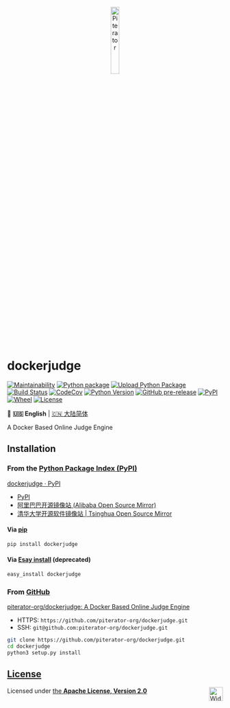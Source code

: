 <p align="center">
  <a href="https://github.com/piterator-org"><img src="https://static.piterator.com/logo.min.svg" alt="Piterator" width="20%"></a>
</p>

# dockerjudge
[![Maintainability](https://api.codeclimate.com/v1/badges/28a2fdc5f6d8afd9c2d4/maintainability)](https://codeclimate.com/github/piterator-org/dockerjudge/maintainability)
[![Python package](https://github.com/piterator-org/dockerjudge/workflows/Python%20package/badge.svg)](https://github.com/piterator-org/dockerjudge/actions?query=workflow%3A%22Python+package%22)
[![Upload Python Package](https://github.com/piterator-org/dockerjudge/workflows/Upload%20Python%20Package/badge.svg)](https://github.com/piterator-org/dockerjudge/actions?query=workflow%3A%22Upload+Python+Package%22)
[![Build Status](https://www.travis-ci.org/piterator-org/dockerjudge.svg)](https://www.travis-ci.org/piterator-org/dockerjudge)
[![CodeCov](https://codecov.io/gh/piterator-org/dockerjudge/graph/badge.svg)](https://codecov.io/gh/piterator-org/dockerjudge)
[![Python Version](https://img.shields.io/pypi/pyversions/dockerjudge.svg)](https://www.python.org/downloads/)
[![GitHub pre-release](https://img.shields.io/github/release-pre/piterator-org/dockerjudge.svg)](https://github.com/piterator-org/dockerjudge/releases)
[![PyPI](https://img.shields.io/pypi/v/dockerjudge.svg)](https://pypi.org/project/dockerjudge/#history)
[![Wheel](https://img.shields.io/pypi/wheel/dockerjudge.svg)](https://pypi.org/project/dockerjudge/#files)
[![License](https://img.shields.io/github/license/piterator-org/dockerjudge.svg)](LICENSE)

🎌 **🇺🇸 English** | [🇨🇳 大陆简体](README.zh-Hans-CN.md)

A Docker Based Online Judge Engine

## Installation
### From the [Python Package Index (PyPI)](https://pypi.org/)
[dockerjudge · PyPI](https://pypi.org/project/dockerjudge/)
- [PyPI](https://pypi.org/simple/dockerjudge/)
- [阿里巴巴开源镜像站 (Alibaba Open Source Mirror)](https://mirrors.aliyun.com/pypi/simple/dockerjudge/)
- [清华大学开源软件镜像站 | Tsinghua Open Source Mirror](https://pypi.tuna.tsinghua.edu.cn/simple/dockerjudge/)

#### Via [pip](https://pip.pypa.io/)
```sh
pip install dockerjudge
```

#### Via [Esay install](https://setuptools.readthedocs.io/en/latest/easy_install.html) (deprecated)
```sh
easy_install dockerjudge
```

### From [GitHub](https://github.com/)
[piterator-org/dockerjudge: A Docker Based Online Judge Engine](https://github.com/piterator-org/dockerjudge)
- HTTPS: `https://github.com/piterator-org/dockerjudge.git`
- SSH: `git@github.com:piterator-org/dockerjudge.git`
```sh
git clone https://github.com/piterator-org/dockerjudge.git
cd dockerjudge
python3 setup.py install
```

## [License](LICENSE)
Licensed under [the **Apache License, Version 2.0**](https://www.apache.org/licenses/LICENSE-2.0)
<a href="https://www.apache.org/foundation/press/kit/#wide"><img src="https://www.apache.org/foundation/press/kit/asf_logo_wide.svg" alt="Wide Apache Software Foundation Logo with Feather.svg" height="32" align="right"></a>

